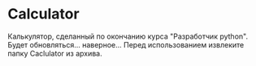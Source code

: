 # Calculator
Калькулятор, сделанный по окончанию курса "Разработчик python". Будет обновляться... наверное...
Перед использованием извлеките папку Caclulator из архива.
